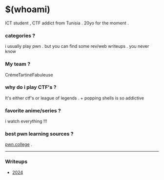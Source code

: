 # $(whoami)

ICT student , CTF addict from Tunisia . 20yo for the moment . 

### categories ?

i usually play pwn . but you can find some rev/web writeups . you never know 

### My team ?

CrémeTartinéFabuleuse 

### why do i play CTF's ?

It's either ctf's or league of legends . + popping shells is so addictive

### favorite anime/series ?

i watch everything !!!

### best pwn learning sources ?

[pwn.college](https://pwn.college/dojos) . 


---

### Writeups

- [2024](/2024/)


